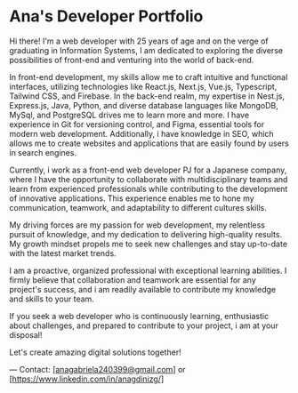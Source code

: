 # Ana's Developer Portfolio

Hi there! I'm a web developer with 25 years of age and on the verge of graduating in Information Systems, I am dedicated to exploring the diverse possibilities of front-end and venturing into the world of back-end.

In front-end development, my skills allow me to craft intuitive and functional interfaces, utilizing technologies like React.js, Next.js, Vue.js, Typescript, Tailwind CSS, and Firebase. In the back-end realm, my expertise in Nest.js, Express.js, Java, Python, and diverse database languages like MongoDB, MySql, and PostgreSQL drives me to learn more and more. I have experience in Git for versioning control, and Figma, essential tools for modern web development. Additionally, i have knowledge in SEO, which allows me to create websites and applications that are easily found by users in search engines.

Currently, i work as a front-end web developer PJ for a Japanese company, where I have the opportunity to collaborate with multidisciplinary teams and learn from experienced professionals while contributing to the development of innovative applications. This experience enables me to hone my communication, teamwork, and adaptability to different cultures skills.

My driving forces are my passion for web development, my relentless pursuit of knowledge, and my dedication to delivering high-quality results. My growth mindset propels me to seek new challenges and stay up-to-date with the latest market trends.

I am a proactive, organized professional with exceptional learning abilities. I firmly believe that collaboration and teamwork are essential for any project's success, and i am readily available to contribute my knowledge and skills to your team.

If you seek a web developer who is continuously learning, enthusiastic about challenges, and prepared to contribute to your project, i am at your disposal!

Let's create amazing digital solutions together!

— Contact: [anagabriela240399@gmail.com] or [https://www.linkedin.com/in/anagdinizg/]
